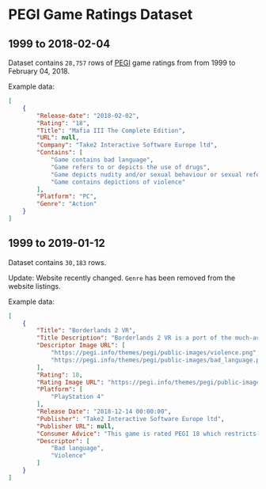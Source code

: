 # PEGI Game Ratings Dataset 

## 1999 to 2018-02-04

Dataset contains `28,757` rows of [PEGI](http://www.pegi.info/) game ratings from  from 1999 to February 04, 2018.

Example data:

```json
[
    {
        "Release-date": "2018-02-02",
        "Rating": "18",
        "Title": "Mafia III The Complete Edition",
        "URL": null,
        "Company": "Take2 Interactive Software Europe ltd",
        "Contains": [
            "Game contains bad language",
            "Game refers to or depicts the use of drugs",
            "Game depicts nudity and/or sexual behaviour or sexual references",
            "Game contains depictions of violence"
        ],
        "Platform": "PC",
        "Genre": "Action"
    }
]   
```

## 1999 to 2019-01-12

Dataset contains `30,183` rows.

Update: Website recently changed. `Genre` has been removed from the website listings.

Example data:

```json
[
    {
        "Title": "Borderlands 2 VR",
        "Title Description": "Borderlands 2 VR is a port of the much-acclaimed first-person shooter Borderlands 2 into a single-player VR experience. Players will fight off bandits in immersive gunfights with real-world aiming, punch...",
        "Descriptor Image URL": [
            "https://pegi.info/themes/pegi/public-images/violence.png",
            "https://pegi.info/themes/pegi/public-images/bad_language.png"
        ],
        "Rating": 18,
        "Rating Image URL": "https://pegi.info/themes/pegi/public-images/pegi/pegi18.png",
        "Platform": [
            "PlayStation 4"
        ],
        "Release Date": "2018-12-14 00:00:00",
        "Publisher": "Take2 Interactive Software Europe ltd",
        "Publisher URL": null,
        "Consumer Advice": "This game is rated PEGI 18 which restricts availability to ADULTS ONLY and is not suitable for anyone below this age. This rating has been given due to gross violence towards human characters and the use of sexual expletives.",
        "Descriptor": [
            "Bad language",
            "Violence"
        ]
    }
]
```